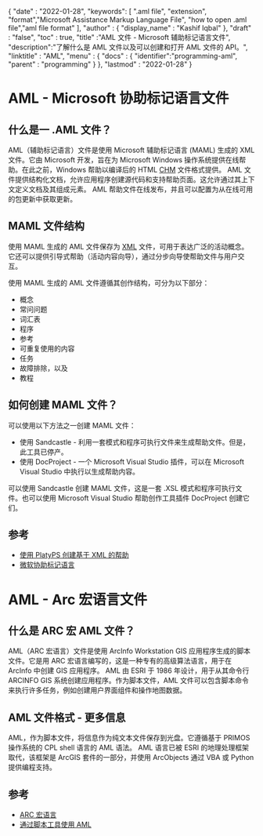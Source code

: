
{
  "date" : "2022-01-28",
  "keywords": [ ".aml file", "extension", "format","Microsoft Assistance Markup Language File", "how to open .aml file","aml file format" ],
  "author" : {
    "display_name" : "Kashif Iqbal"
},
  "draft" : "false",
  "toc" : true,
  "title" :"AML 文件 - Microsoft 辅助标记语言文件",
  "description":"了解什么是 AML 文件以及可以创建和打开 AML 文件的 API。",
  "linktitle" : "AML",
  "menu" : {
    "docs" : {
"identifier":"programming-aml",
      "parent" : "programming"
}
},
  "lastmod" : "2022-01-28"
}

# AML - Microsoft 协助标记语言文件

## 什么是一 .AML 文件？

AML（辅助标记语言）文件是使用 Microsoft 辅助标记语言 (MAML) 生成的 XML 文件。它由 Microsoft 开发，旨在为 Microsoft Windows 操作系统提供在线帮助。在此之前，Windows 帮助以编译后的 HTML [CHM](/zh/web/chm/) 文件格式提供。 AML 文件提供结构化文档，允许应用程序创建源代码和支持帮助页面。这允许通过其上下文定义文档及其组成元素。 AML 帮助文件在线发布，并且可以配置为从在线可用的包更新中获取更新。

## MAML 文件结构

使用 MAML 生成的 AML 文件保存为 [XML](/zh/web/xml/) 文件，可用于表达广泛的活动概念。它还可以提供引导式帮助（活动内容向导），通过分步向导使帮助文件与用户交互。

使用 MAML 生成的 AML 文件遵循其创作结构，可分为以下部分：

* 概念
* 常问问题
* 词汇表
* 程序
* 参考
* 可重复使用的内容
* 任务
* 故障排除，以及
* 教程

## 如何创建 MAML 文件？

可以使用以下方法之一创建 MAML 文件：

* 使用 Sandcastle - 利用一套模式和程序可执行文件来生成帮助文件。但是，此工具已停产。
* 使用 DocProject - 一个 Microsoft Visual Studio 插件，可以在 Microsoft Visual Studio 中执行以生成帮助内容。

可以使用 Sandcastle 创建 MAML 文件，这是一套 .XSL 模式和程序可执行文件。也可以使用 Microsoft Visual Studio 帮助创作工具插件 DocProject 创建它们。

## 参考

* [使用 PlatyPS 创建基于 XML 的帮助](https://learn.microsoft.com/en-us/powershell/utility-modules/platyps/create-help-using-platyps?view=ps-modules)
* [微软协助标记语言](https://en.wikipedia.org/wiki/Microsoft_Assistance_Markup_Language)

# AML - Arc 宏语言文件

## 什么是 ARC 宏 AML 文件？

AML（ARC 宏语言）文件是使用 ArcInfo Workstation GIS 应用程序生成的脚本文件。它是用 ARC 宏语言编写的，这是一种专有的高级算法语言，用于在 ArcInfo 中创建 GIS 应用程序。 AML 由 ESRI 于 1986 年设计，用于从其命令行 ARCINFO GIS 系统创建应用程序。作为脚本文件，AML 文件可以包含脚本命令来执行许多任务，例如创建用户界面组件和操作地图数据。

## AML 文件格式 - 更多信息

AML，作为脚本文件，将信息作为纯文本文件保存到光盘。它遵循基于 PRIMOS 操作系统的 CPL shell 语言的 AML 语法。 AML 语言已被 ESRI 的地理处理框架取代，该框架是 ArcGIS 套件的一部分，并使用 ArcObjects 通过 VBA 或 Python 提供编程支持。

## 参考

* [ARC 宏语言](https://en.wikipedia.org/wiki/ARC_Macro_Language)
* [通过脚本工具使用 AML](https://desktop.arcgis.com/en/arcmap/latest/analyze/creating-tools/using-amls-with-script-tools.htm)

